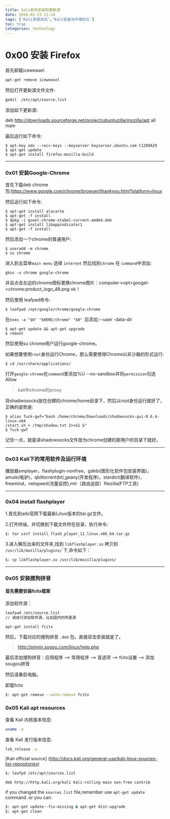 ```yaml
---
title: kali软件安装和更新源
date: 2016-02-23 21:24
tags: ['Kali渗透测试','Kali安装与环境优化']
toc: true
categories: technology
---
```


# 0x00 安装 Firefox

首先卸载iceweasel:

```bash
apt-get remove iceweasel
```

然后打开更新源文件文件:

```bash
gedit  /etc/apt/source.list
```

添加如下更新源:

deb http://downloads.sourceforge.net/project/ubuntuzilla/mozilla/apt all main

最后运行如下命令:

```
$ apt-key adv --recv-keys --keyserver keyserver.ubuntu.com C1289A29
$ apt-get update
$ apt-get install firefox-mozilla-build
```

---
### 0x01 安装Google-Chrome

首先下载deb chrome包:https://www.google.com/chrome/browser/thankyou.html?platform=linux

然后运行如下命令:

```
$ apt-get install alacarte
$ apt-get -f install
$ dpkg -i gooel-chrome-stabel-current-amd64.deb
$ apt-get install libappindicator1
$ apt-get -f install
```

然后添加一个chrome的普通用户:

```
$ useradd -m chrome
$ su chrome
```

进入到主菜单`main menu` 选择 `internet` 然后找到`chrome` 在 `command`中添加:

```
gksu -u chrome google-chrome
```

并且点击左边的chrome图标更换chrome图片：computer->opt>googel->chrome:product_logo_48.png ok！

然后使用 leafpad命令:

```
$ leafpad /opt/google/chrome/google-chrome 
```

在`exex -a "$0" "$HERE/chrome" "$0" `后添加:--user -data-dir

```
$ apt-get update && apt-get upgrade
$ reboot
```

然后使用su chrome用户运行google-chrome。

如果想要使用`root`身份运行Chrome，那么需要使得Chrome以非沙箱的形式运行:

```
$ cd /usr/share/applications/
```

打开`google-chrome`在`command`里添加%U --no-sandbox并将`permission`勾选Allow

> kali中chrome的proxy

将shadwosocks放在创建的chrome/home目录下，然后以root身份运行就好了，正确的姿势是:

```
$ alias fuck-gwf="bash /home/chrome/Downloads/shadowsocks-gui-0.6.4-linux-x64
/start.sh > /tmp/shadow.txt 2>>&1 &"
$ fuck-gwf
```

记住一点，就是讲shadowsocks文件放为chrome创建的那用户的目录下就好。


---
### 0x03 Kali下的常用软件及运行环境

播放器smplayer，flashplugin-nonfree，gdebi(图形化软件包安装界面)，amule(电驴)，qbittorrent(bt),geany(开发程序)，stardict(翻译软件)，freemind，netspeed(流量监控),mtr（路由追踪）filezilla(FTP工具)

---
### 0x04 install flashplayer
1.首先到ado官网下载最新Linux版本的tar.gz文件。

2.打开终端，并切换到下载文件所在目录，执行命令: 

```
$: tar xzvf install_flash_player_11_linux.x86_64.tar.gz
```

3.进入解压出来的文件夹,找到 `libflashplayer.so` 拷贝到 `/usr/lib/mozilla/plugins/` 下,命令如下：

```
$: cp libflashplayer.so /usr/lib/mozilla/plugins/
```

---
### 0x05 安装搜狗拼音

#### 首先需要安装fcitx框架

添加软件源：

```bash
leafpad /etc/source.list
// 请自行添加软件源，比如国内的阿里源
```

```bash
apt-get install fcitx
```

然后，下载对应的搜狗拼音 `.deb` 包，直接双击安装就是了。

> http://pinyin.sogou.com/linux/help.php

 最后添加搜狗拼音：应用程序 --> 常用程序 --> 首选项 -->  fcitx设置 --> 添加sougou拼音

然后请重启电脑。

卸载fcitx

``` bash
$: apt-get remove --auto-remove fcitx
```

### 0x05 Kali apt resources

查看 Kali 内核版本信息:

```bash
uname -a 
```

查看 Kali 发行版本信息:

``` bash
lsb_release -a
```

[Kali official source] (http://docs.kali.org/general-use/kali-linux-sources-list-repositories)

```bash
$: leafpd /etc/apt/sources.list

deb http://http.kali.org/kali kali-rolling main non-free contrib
```

if you changed the `sources.list` file,remember use `apt-get update` command. or you can:

```bash
$: apt-get update--fix-missing & apt-get dist-upgrade
$: apt-get clean
```
